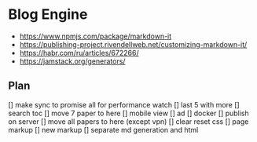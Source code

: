 # Blog Engine

* https://www.npmjs.com/package/markdown-it
* https://publishing-project.rivendellweb.net/customizing-markdown-it/
* https://habr.com/ru/articles/672266/
* https://jamstack.org/generators/

## Plan

[] make sync to promise all for performance watch
[] last 5 with more
[] search toc
[] move 7 paper to here 
[] mobile view
[] ad
[] docker
[] publish on server
[] move all papers to here (except vpn)
[] clear reset css
[] page markup
[] new markup
[] separate md generation and html

